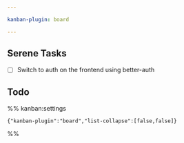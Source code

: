 ```yaml
---

kanban-plugin: board

---
```


## Serene Tasks

- [ ] Switch to auth on the frontend using better-auth


## Todo





%% kanban:settings
```
{"kanban-plugin":"board","list-collapse":[false,false]}
```
%%